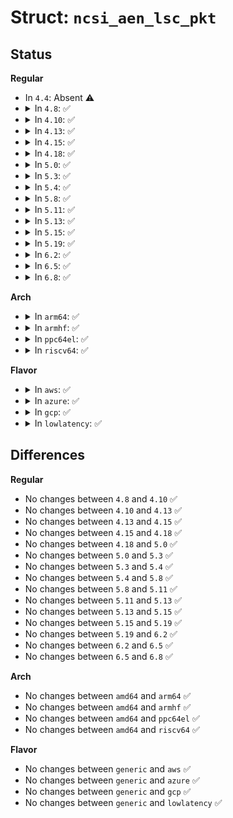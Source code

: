# Struct: <code>ncsi_aen_lsc_pkt</code>

## Status
<b>Regular</b>
<ul>
<li>
In <code>4.4</code>: Absent ⚠️
</li>
<li>
<details>
<summary>In <code>4.8</code>: ✅</summary>

```c
struct ncsi_aen_lsc_pkt {
    struct ncsi_aen_pkt_hdr aen;
    __be32 status;
    __be32 oem_status;
    __be32 checksum;
    unsigned char pad[14];
};
```
</details>
</li>
<li>
<details>
<summary>In <code>4.10</code>: ✅</summary>

```c
struct ncsi_aen_lsc_pkt {
    struct ncsi_aen_pkt_hdr aen;
    __be32 status;
    __be32 oem_status;
    __be32 checksum;
    unsigned char pad[14];
};
```
</details>
</li>
<li>
<details>
<summary>In <code>4.13</code>: ✅</summary>

```c
struct ncsi_aen_lsc_pkt {
    struct ncsi_aen_pkt_hdr aen;
    __be32 status;
    __be32 oem_status;
    __be32 checksum;
    unsigned char pad[14];
};
```
</details>
</li>
<li>
<details>
<summary>In <code>4.15</code>: ✅</summary>

```c
struct ncsi_aen_lsc_pkt {
    struct ncsi_aen_pkt_hdr aen;
    __be32 status;
    __be32 oem_status;
    __be32 checksum;
    unsigned char pad[14];
};
```
</details>
</li>
<li>
<details>
<summary>In <code>4.18</code>: ✅</summary>

```c
struct ncsi_aen_lsc_pkt {
    struct ncsi_aen_pkt_hdr aen;
    __be32 status;
    __be32 oem_status;
    __be32 checksum;
    unsigned char pad[14];
};
```
</details>
</li>
<li>
<details>
<summary>In <code>5.0</code>: ✅</summary>

```c
struct ncsi_aen_lsc_pkt {
    struct ncsi_aen_pkt_hdr aen;
    __be32 status;
    __be32 oem_status;
    __be32 checksum;
    unsigned char pad[14];
};
```
</details>
</li>
<li>
<details>
<summary>In <code>5.3</code>: ✅</summary>

```c
struct ncsi_aen_lsc_pkt {
    struct ncsi_aen_pkt_hdr aen;
    __be32 status;
    __be32 oem_status;
    __be32 checksum;
    unsigned char pad[14];
};
```
</details>
</li>
<li>
<details>
<summary>In <code>5.4</code>: ✅</summary>

```c
struct ncsi_aen_lsc_pkt {
    struct ncsi_aen_pkt_hdr aen;
    __be32 status;
    __be32 oem_status;
    __be32 checksum;
    unsigned char pad[14];
};
```
</details>
</li>
<li>
<details>
<summary>In <code>5.8</code>: ✅</summary>

```c
struct ncsi_aen_lsc_pkt {
    struct ncsi_aen_pkt_hdr aen;
    __be32 status;
    __be32 oem_status;
    __be32 checksum;
    unsigned char pad[14];
};
```
</details>
</li>
<li>
<details>
<summary>In <code>5.11</code>: ✅</summary>

```c
struct ncsi_aen_lsc_pkt {
    struct ncsi_aen_pkt_hdr aen;
    __be32 status;
    __be32 oem_status;
    __be32 checksum;
    unsigned char pad[14];
};
```
</details>
</li>
<li>
<details>
<summary>In <code>5.13</code>: ✅</summary>

```c
struct ncsi_aen_lsc_pkt {
    struct ncsi_aen_pkt_hdr aen;
    __be32 status;
    __be32 oem_status;
    __be32 checksum;
    unsigned char pad[14];
};
```
</details>
</li>
<li>
<details>
<summary>In <code>5.15</code>: ✅</summary>

```c
struct ncsi_aen_lsc_pkt {
    struct ncsi_aen_pkt_hdr aen;
    __be32 status;
    __be32 oem_status;
    __be32 checksum;
    unsigned char pad[14];
};
```
</details>
</li>
<li>
<details>
<summary>In <code>5.19</code>: ✅</summary>

```c
struct ncsi_aen_lsc_pkt {
    struct ncsi_aen_pkt_hdr aen;
    __be32 status;
    __be32 oem_status;
    __be32 checksum;
    unsigned char pad[14];
};
```
</details>
</li>
<li>
<details>
<summary>In <code>6.2</code>: ✅</summary>

```c
struct ncsi_aen_lsc_pkt {
    struct ncsi_aen_pkt_hdr aen;
    __be32 status;
    __be32 oem_status;
    __be32 checksum;
    unsigned char pad[14];
};
```
</details>
</li>
<li>
<details>
<summary>In <code>6.5</code>: ✅</summary>

```c
struct ncsi_aen_lsc_pkt {
    struct ncsi_aen_pkt_hdr aen;
    __be32 status;
    __be32 oem_status;
    __be32 checksum;
    unsigned char pad[14];
};
```
</details>
</li>
<li>
<details>
<summary>In <code>6.8</code>: ✅</summary>

```c
struct ncsi_aen_lsc_pkt {
    struct ncsi_aen_pkt_hdr aen;
    __be32 status;
    __be32 oem_status;
    __be32 checksum;
    unsigned char pad[14];
};
```
</details>
</li>
</ul>
<b>Arch</b>
<ul>
<li>
<details>
<summary>In <code>arm64</code>: ✅</summary>

```c
struct ncsi_aen_lsc_pkt {
    struct ncsi_aen_pkt_hdr aen;
    __be32 status;
    __be32 oem_status;
    __be32 checksum;
    unsigned char pad[14];
};
```
</details>
</li>
<li>
<details>
<summary>In <code>armhf</code>: ✅</summary>

```c
struct ncsi_aen_lsc_pkt {
    struct ncsi_aen_pkt_hdr aen;
    __be32 status;
    __be32 oem_status;
    __be32 checksum;
    unsigned char pad[14];
};
```
</details>
</li>
<li>
<details>
<summary>In <code>ppc64el</code>: ✅</summary>

```c
struct ncsi_aen_lsc_pkt {
    struct ncsi_aen_pkt_hdr aen;
    __be32 status;
    __be32 oem_status;
    __be32 checksum;
    unsigned char pad[14];
};
```
</details>
</li>
<li>
<details>
<summary>In <code>riscv64</code>: ✅</summary>

```c
struct ncsi_aen_lsc_pkt {
    struct ncsi_aen_pkt_hdr aen;
    __be32 status;
    __be32 oem_status;
    __be32 checksum;
    unsigned char pad[14];
};
```
</details>
</li>
</ul>
<b>Flavor</b>
<ul>
<li>
<details>
<summary>In <code>aws</code>: ✅</summary>

```c
struct ncsi_aen_lsc_pkt {
    struct ncsi_aen_pkt_hdr aen;
    __be32 status;
    __be32 oem_status;
    __be32 checksum;
    unsigned char pad[14];
};
```
</details>
</li>
<li>
<details>
<summary>In <code>azure</code>: ✅</summary>

```c
struct ncsi_aen_lsc_pkt {
    struct ncsi_aen_pkt_hdr aen;
    __be32 status;
    __be32 oem_status;
    __be32 checksum;
    unsigned char pad[14];
};
```
</details>
</li>
<li>
<details>
<summary>In <code>gcp</code>: ✅</summary>

```c
struct ncsi_aen_lsc_pkt {
    struct ncsi_aen_pkt_hdr aen;
    __be32 status;
    __be32 oem_status;
    __be32 checksum;
    unsigned char pad[14];
};
```
</details>
</li>
<li>
<details>
<summary>In <code>lowlatency</code>: ✅</summary>

```c
struct ncsi_aen_lsc_pkt {
    struct ncsi_aen_pkt_hdr aen;
    __be32 status;
    __be32 oem_status;
    __be32 checksum;
    unsigned char pad[14];
};
```
</details>
</li>
</ul>

## Differences
<b>Regular</b>
<ul>
<li>
No changes between <code>4.8</code> and <code>4.10</code> ✅
</li>
<li>
No changes between <code>4.10</code> and <code>4.13</code> ✅
</li>
<li>
No changes between <code>4.13</code> and <code>4.15</code> ✅
</li>
<li>
No changes between <code>4.15</code> and <code>4.18</code> ✅
</li>
<li>
No changes between <code>4.18</code> and <code>5.0</code> ✅
</li>
<li>
No changes between <code>5.0</code> and <code>5.3</code> ✅
</li>
<li>
No changes between <code>5.3</code> and <code>5.4</code> ✅
</li>
<li>
No changes between <code>5.4</code> and <code>5.8</code> ✅
</li>
<li>
No changes between <code>5.8</code> and <code>5.11</code> ✅
</li>
<li>
No changes between <code>5.11</code> and <code>5.13</code> ✅
</li>
<li>
No changes between <code>5.13</code> and <code>5.15</code> ✅
</li>
<li>
No changes between <code>5.15</code> and <code>5.19</code> ✅
</li>
<li>
No changes between <code>5.19</code> and <code>6.2</code> ✅
</li>
<li>
No changes between <code>6.2</code> and <code>6.5</code> ✅
</li>
<li>
No changes between <code>6.5</code> and <code>6.8</code> ✅
</li>
</ul>
<b>Arch</b>
<ul>
<li>
No changes between <code>amd64</code> and <code>arm64</code> ✅
</li>
<li>
No changes between <code>amd64</code> and <code>armhf</code> ✅
</li>
<li>
No changes between <code>amd64</code> and <code>ppc64el</code> ✅
</li>
<li>
No changes between <code>amd64</code> and <code>riscv64</code> ✅
</li>
</ul>
<b>Flavor</b>
<ul>
<li>
No changes between <code>generic</code> and <code>aws</code> ✅
</li>
<li>
No changes between <code>generic</code> and <code>azure</code> ✅
</li>
<li>
No changes between <code>generic</code> and <code>gcp</code> ✅
</li>
<li>
No changes between <code>generic</code> and <code>lowlatency</code> ✅
</li>
</ul>

